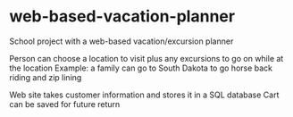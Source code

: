 # web-based-vacation-planner
School project with a web-based vacation/excursion planner

Person can choose a location to visit plus any excursions to go on while at the location
Example: a family can go to South Dakota to go horse back riding and zip lining

Web site takes customer information and stores it in a SQL database
Cart can be saved for future return
